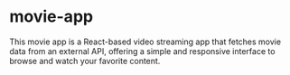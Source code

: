 # movie-app
This movie app is a React-based video streaming app that fetches movie data from an external API, offering a simple and responsive interface to browse and watch your favorite content.
